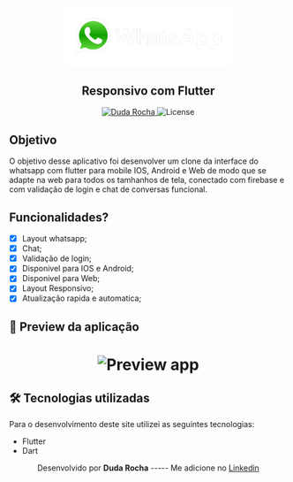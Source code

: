 <p align="center"><img style="width: 300px;" alt="LOGO" src="https://github.com/RDudaRocha/whatsapp/blob/main/imagens/whatslogo.png"></p>
<h2 align="center">Responsivo com Flutter</h2>

<p align="center">
   <a href="https://www.linkedin.com/in/rdudarocha/">
      <img alt="Duda Rocha" src="https://img.shields.io/badge/-Duda Rocha-1360e0?style=flat&logo=Linkedin&logoColor=white" />
   </a>  
  <img alt="License" src="https://img.shields.io/badge/license-MIT-1360e0">
</p>

## Objetivo

O objetivo desse aplicativo foi desenvolver um clone da interface do whatsapp com flutter para mobile IOS, Android e Web de modo que se adapte na web para todos os tamhanhos de tela, conectado com firebase e com validação de login e chat de conversas funcional. 

## Funcionalidades?

- [x] Layout whatsapp;
- [x] Chat;
- [x] Validação de login;
- [x] Disponivel para IOS e Android;
- [x] Disponivel para Web;
- [x] Layout Responsivo;
- [x] Atualização rapida e automatica;

## 📱 Preview da aplicação

<h1 align="center">
   <img src="https://github.com/RDudaRocha/whatsapp/blob/main/imagens/gifdeteste.gif" alt="Preview app"/>
</h1>

## 🛠 Tecnologias utilizadas

Para o desenvolvimento deste site utilizei as seguintes tecnologias:

- Flutter
- Dart

<p align= center>
Desenvolvido por <strong>Duda Rocha</strong>   -----   Me adicione no <a href="https://www.linkedin.com/in/rdudarocha/"target="_blank">Linkedin</a>
</p>
